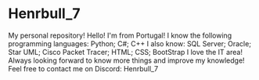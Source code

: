 # Henrbull_7
My personal repository!
Hello! I'm from Portugal!
I know the following programming languages: Python; C#; C++
I also know: SQL Server; Oracle; Star UML; Cisco Packet Tracer; HTML; CSS; BootStrap
I love the IT area! Always looking forward to know more things and improve my knowledge!
Feel free to contact me on Discord: Henrbull_7
